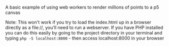 A basic example of using web workers to render millions of points to a p5 canvas

Note: This won't work if you try to load the index.html up in a browser directly as a file://, you'll need to run a webserver. If you have PHP installed you can do this easily by going to the project directory in your terminal and typing `php -S localhost:8000` - then access localhost:8000 in your browser